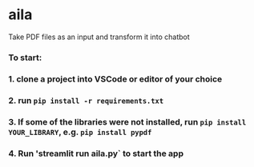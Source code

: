 # aila
Take PDF files as an input and transform it into chatbot
### To start:
### 1. clone a project into VSCode or editor of your choice
### 2. run `pip install -r requirements.txt`
### 3. If some of the libraries were not installed, run `pip install YOUR_LIBRARY`, e.g.  `pip install pypdf`
### 4. Run 'streamlit run aila.py` to start the app